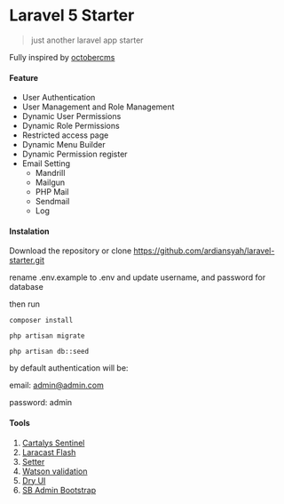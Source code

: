 
# Laravel 5 Starter

> just another laravel app starter

Fully inspired by [octobercms](http://octobercms.com)

#### Feature
* User Authentication
* User Management and Role Management
* Dynamic User Permissions
* Dynamic Role Permissions
* Restricted access page
* Dynamic Menu Builder
* Dynamic Permission register
* Email Setting
    * Mandrill
    * Mailgun
    * PHP Mail
    * Sendmail
    * Log

#### Instalation
Download the repository or clone https://github.com/ardiansyah/laravel-starter.git

rename .env.example to .env and update username, and password for database

then run

```
composer install

php artisan migrate

php artisan db::seed
```

by default authentication will be:

email: admin@admin.com

password: admin

#### Tools
1. [Cartalys Sentinel](https://cartalyst.com/manual/sentinel/2.0)
2. [Laracast Flash](https://github.com/laracasts/flash)
3. [Setter](https://github.com/bradcornford/Setter)
4. [Watson validation](https://github.com/dwightwatson/validating)
5. [Dry UI](https://github.com/daftspunk/dry-ui/)
6. [SB Admin Bootstrap](http://startbootstrap.com/template-overviews/sb-admin-2/)
